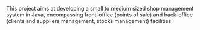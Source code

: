 This project aims at developing a small to medium sized shop management system in Java, encompassing front-office (points of sale) and back-office (clients and suppliers management, stocks management) facilities.